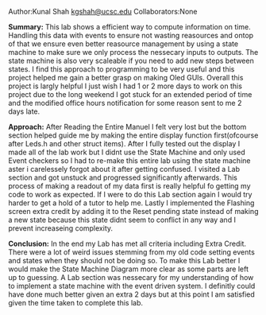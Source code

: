 Author:Kunal Shah kgshah@ucsc.edu
Collaborators:None

**Summary:**
This lab shows a efficient way to compute information on time. Handling this data with events to ensure not wasting reasources and ontop of that we ensure even better reasource management by using a state machine to make sure we only process the nessecary inputs to outputs. The state machine is also very scaleable if you need to add new steps between states. I find this approach to programming to be very useful and this project helped me gain a better grasp on making Oled GUIs. Overall this project is largly helpful I just wish I had 1 or 2 more days to work on this project due to the long weekend I got stuck for an extended period of time and the modified office hours notification for some reason sent to me 2 days late.

**Approach:**
After Reading the Entire Manuel I felt very lost but the bottom section helped guide me by making the entire display function first(ofcourse after Leds.h and other struct items). After I fully tested out the display I made all of the lab work but I didnt use the State Machine and only used Event checkers so I had to re-make this entire lab using the state machine aster i carelessely forgot about it after getting confused. I visited a Lab section and got unstuck and progressed significantly afterwards. This process of making a readout of my data first is really helpful fo getting my code to work as expected. If I were to do this Lab section again I would try harder to get a hold of a tutor to help me. Lastly I implemented the Flashing screen extra credit by adding it to the Reset pending state instead of making a new state because this state didnt seem to conflict in any way and I prevent increaseing complexity.

**Conclusion:**
In the end my Lab has met all criteria including Extra Credit. There were a lot of weird issues stemming from my old code setting events and states when they should not be doing so. To make this Lab better I would make the State Machine Diagram more clear as some parts are left up to guessing. A Lab section was nessecary for my understanding of how to implement a state machine with the event driven system. I definitly could have done much better given an extra 2 days but at this point I am satisfied given the time taken to complete this lab.